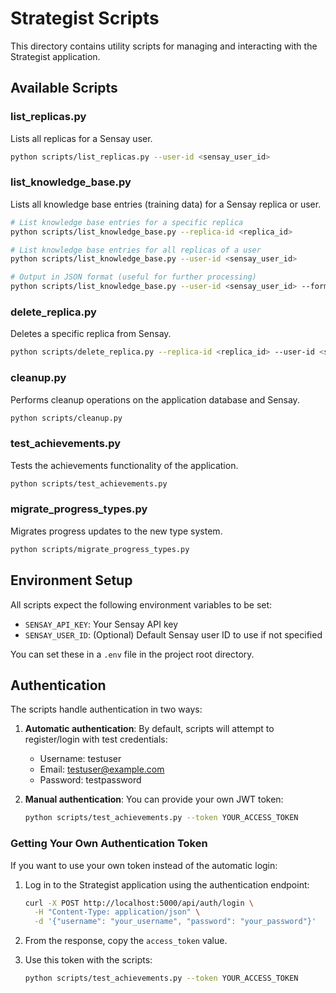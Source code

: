 # Strategist Scripts

This directory contains utility scripts for managing and interacting with the Strategist application.

## Available Scripts

### list_replicas.py
Lists all replicas for a Sensay user.

```bash
python scripts/list_replicas.py --user-id <sensay_user_id>
```

### list_knowledge_base.py
Lists all knowledge base entries (training data) for a Sensay replica or user.

```bash
# List knowledge base entries for a specific replica
python scripts/list_knowledge_base.py --replica-id <replica_id>

# List knowledge base entries for all replicas of a user
python scripts/list_knowledge_base.py --user-id <sensay_user_id>

# Output in JSON format (useful for further processing)
python scripts/list_knowledge_base.py --user-id <sensay_user_id> --format json
```

### delete_replica.py
Deletes a specific replica from Sensay.

```bash
python scripts/delete_replica.py --replica-id <replica_id> --user-id <sensay_user_id>
```

### cleanup.py
Performs cleanup operations on the application database and Sensay.

```bash
python scripts/cleanup.py
```

### test_achievements.py
Tests the achievements functionality of the application.

```bash
python scripts/test_achievements.py
```

### migrate_progress_types.py
Migrates progress updates to the new type system.

```bash
python scripts/migrate_progress_types.py
```

## Environment Setup

All scripts expect the following environment variables to be set:

- `SENSAY_API_KEY`: Your Sensay API key
- `SENSAY_USER_ID`: (Optional) Default Sensay user ID to use if not specified

You can set these in a `.env` file in the project root directory.

## Authentication

The scripts handle authentication in two ways:

1. **Automatic authentication**: By default, scripts will attempt to register/login with test credentials:
   - Username: testuser
   - Email: testuser@example.com
   - Password: testpassword

2. **Manual authentication**: You can provide your own JWT token:
   ```bash
   python scripts/test_achievements.py --token YOUR_ACCESS_TOKEN
   ```

### Getting Your Own Authentication Token

If you want to use your own token instead of the automatic login:

1. Log in to the Strategist application using the authentication endpoint:
   ```bash
   curl -X POST http://localhost:5000/api/auth/login \
     -H "Content-Type: application/json" \
     -d '{"username": "your_username", "password": "your_password"}'
   ```

2. From the response, copy the `access_token` value.

3. Use this token with the scripts:
   ```bash
   python scripts/test_achievements.py --token YOUR_ACCESS_TOKEN
   ``` 